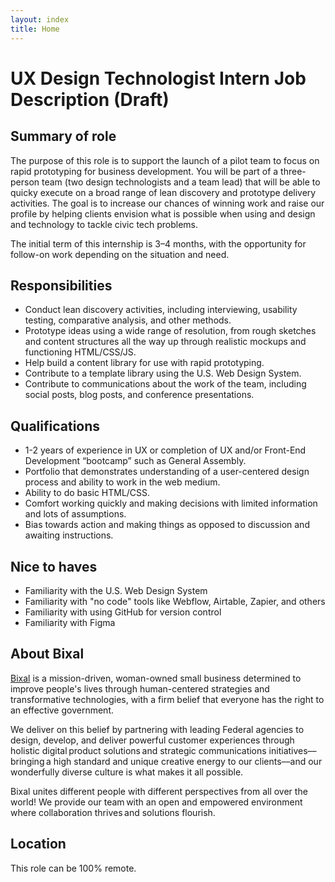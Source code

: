 ```yaml
---
layout: index
title: Home
---
```

# UX Design Technologist Intern Job Description (Draft)

## Summary of role

The purpose of this role is to support the launch of a pilot team to focus on rapid prototyping for business development. You will be part of a three-person team (two design technologists and a team lead) that will be able to quicky execute on a broad range of lean discovery and prototype delivery activities. The goal is to increase our chances of winning work and raise our profile by helping clients envision what is possible when using and design and technology to tackle civic tech problems.

The initial term of this internship is 3–4 months, with the opportunity for follow-on work depending on the situation and need.

## Responsibilities

- Conduct lean discovery activities, including interviewing, usability testing, comparative analysis, and other methods.
- Prototype ideas using a wide range of resolution, from rough sketches and content structures all the way up through realistic mockups and functioning HTML/CSS/JS.
- Help build a content library for use with rapid prototyping.
- Contribute to a template library using the U.S. Web Design System.
- Contribute to communications about the work of the team, including social posts, blog posts, and conference presentations.

## Qualifications

- 1-2 years of experience in UX or completion of UX and/or Front-End Development “bootcamp” such as General Assembly.
- Portfolio that demonstrates understanding of a user-centered design process and ability to work in the web medium.
- Ability to do basic HTML/CSS.
- Comfort working quickly and making decisions with limited information and lots of assumptions.
- Bias towards action and making things as opposed to discussion and awaiting instructions.

## Nice to haves

- Familiarity with the U.S. Web Design System
- Familiarity with "no code" tools like Webflow, Airtable, Zapier, and others
- Familiarity with using GitHub for version control
- Familiarity with Figma

## About Bixal
[Bixal](https://www.bixal.com/) is a mission-driven, woman-owned small business determined to improve people's lives through human-centered strategies and transformative technologies, with a firm belief that everyone has the right to an effective government.  
 
We deliver on this belief by partnering with leading Federal agencies to design, develop, and deliver powerful customer experiences through holistic digital product solutions and strategic communications initiatives––bringing a high standard and unique creative energy to our clients––and our wonderfully diverse culture is what makes it all possible.  
 
Bixal unites different people with different perspectives from all over the world! We provide our team with an open and empowered environment where collaboration thrives and solutions flourish.

## Location
This role can be 100% remote.
